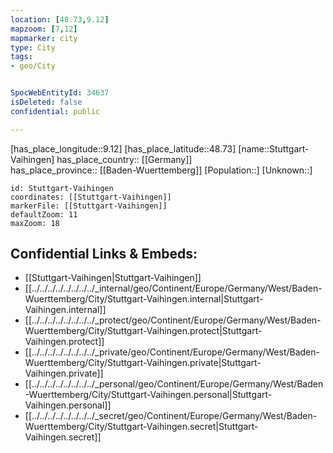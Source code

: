 ```yaml
---
location: [48.73,9.12] 
mapzoom: [7,12] 
mapmarker: city 
type: City
tags:
- geo/City


SpocWebEntityId: 34637
isDeleted: false
confidential: public

---
```

[has_place_longitude::9.12] 
[has_place_latitude::48.73] 
[name::Stuttgart-Vaihingen] 
has_place_country:: [[Germany]]  
has_place_province:: [[Baden-Wuerttemberg]] 
[Population::] 
[Unknown::] 


```leaflet
id: Stuttgart-Vaihingen
coordinates: [[Stuttgart-Vaihingen]] 
markerFile: [[Stuttgart-Vaihingen]] 
defaultZoom: 11 
maxZoom: 18
```


## Confidential Links & Embeds: 
- [[Stuttgart-Vaihingen|Stuttgart-Vaihingen]]  
- [[../../../../../../../../_internal/geo/Continent/Europe/Germany/West/Baden-Wuerttemberg/City/Stuttgart-Vaihingen.internal|Stuttgart-Vaihingen.internal]] 
- [[../../../../../../../../_protect/geo/Continent/Europe/Germany/West/Baden-Wuerttemberg/City/Stuttgart-Vaihingen.protect|Stuttgart-Vaihingen.protect]] 
- [[../../../../../../../../_private/geo/Continent/Europe/Germany/West/Baden-Wuerttemberg/City/Stuttgart-Vaihingen.private|Stuttgart-Vaihingen.private]] 
- [[../../../../../../../../_personal/geo/Continent/Europe/Germany/West/Baden-Wuerttemberg/City/Stuttgart-Vaihingen.personal|Stuttgart-Vaihingen.personal]] 
- [[../../../../../../../../_secret/geo/Continent/Europe/Germany/West/Baden-Wuerttemberg/City/Stuttgart-Vaihingen.secret|Stuttgart-Vaihingen.secret]] 
